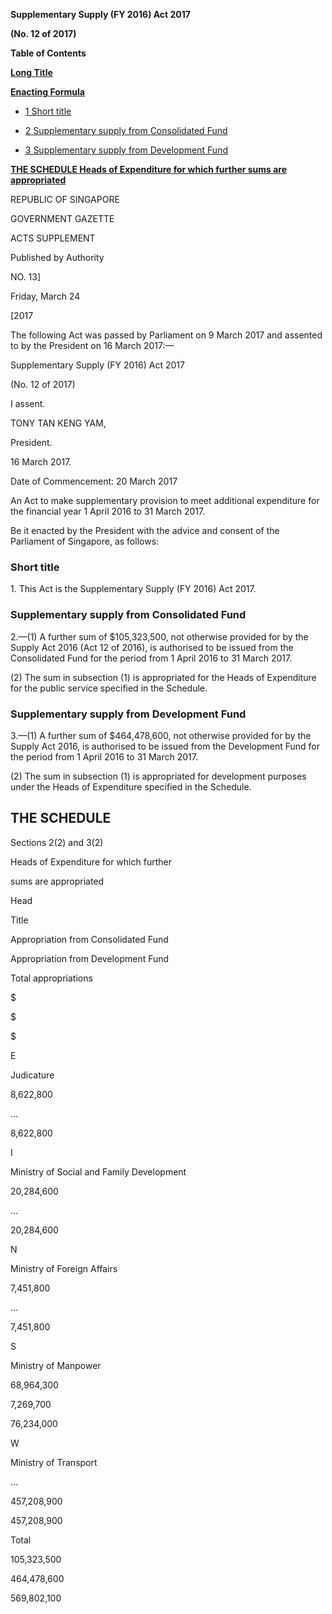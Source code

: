 **Supplementary Supply (FY 2016) Act 2017**

**(No. 12 of 2017)**

**Table of Contents**

[**Long Title**](#Supplementary-Supply-FY-2016-Act-2017)

[**Enacting Formula**](#Enacting-Formula)

- [1 Short title](#Short-title)

- [2 Supplementary supply from Consolidated Fund](#Supplementary-supply-from-Consolidated-Fund)

- [3 Supplementary supply from Development Fund](#Supplementary-supply-from-Development-Fund)

[**THE SCHEDULE Heads of Expenditure for which further sums are appropriated**](#THE-SCHEDULE)

REPUBLIC OF SINGAPORE

GOVERNMENT GAZETTE

ACTS SUPPLEMENT

Published by Authority

NO. 13]

Friday, March 24

[2017

The following Act was passed by Parliament on 9 March 2017 and assented to by the President on 16 March 2017:—

Supplementary Supply (FY 2016) Act 2017

(No. 12 of 2017)

I assent.

TONY TAN KENG YAM,

President.

16 March 2017.

Date of Commencement: 20 March 2017

An Act to make supplementary provision to meet additional expenditure for the financial year 1 April 2016 to 31 March 2017.

Be it enacted by the President with the advice and consent of the Parliament of Singapore, as follows:

### Short title

1\. This Act is the Supplementary Supply (FY 2016) Act 2017.

### Supplementary supply from Consolidated Fund

2\.—(1) A further sum of $105,323,500, not otherwise provided for by the Supply Act 2016 (Act 12 of 2016), is authorised to be issued from the Consolidated Fund for the period from 1 April 2016 to 31 March 2017.

(2) The sum in subsection (1) is appropriated for the Heads of Expenditure for the public service specified in the Schedule.

### Supplementary supply from Development Fund

3\.—(1) A further sum of $464,478,600, not otherwise provided for by the Supply Act 2016, is authorised to be issued from the Development Fund for the period from 1 April 2016 to 31 March 2017.

(2) The sum in subsection (1) is appropriated for development purposes under the Heads of Expenditure specified in the Schedule.

## THE SCHEDULE

Sections 2(2) and 3(2)

Heads of Expenditure for which further




sums are appropriated

Head

Title

Appropriation from Consolidated Fund

Appropriation from Development Fund

Total appropriations

$

$

$

E

Judicature

8,622,800

…

8,622,800

I

Ministry of Social and Family Development

20,284,600

…

20,284,600

N

Ministry of Foreign Affairs

7,451,800

…

7,451,800

S

Ministry of Manpower

68,964,300

7,269,700

76,234,000

W

Ministry of Transport

…

457,208,900

457,208,900

Total 

105,323,500 

464,478,600 

569,802,100 

